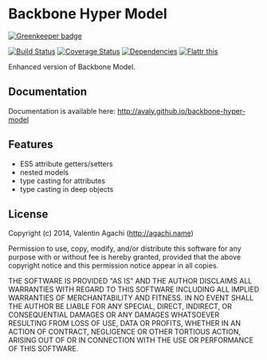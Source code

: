 # Backbone Hyper Model

[![Greenkeeper badge](https://badges.greenkeeper.io/avaly/backbone-hyper-model.svg)](https://greenkeeper.io/)

[![Build Status](https://travis-ci.org/avaly/backbone-hyper-model.svg)](https://travis-ci.org/avaly/backbone-hyper-model)
[![Coverage Status](https://coveralls.io/repos/avaly/backbone-hyper-model/badge.png)](https://coveralls.io/r/avaly/backbone-hyper-model)
[![Dependencies](https://david-dm.org/avaly/backbone-hyper-model.png)](https://david-dm.org/avaly/backbone-hyper-model)
[![Flattr this](http://api.flattr.com/button/flattr-badge-large.png)](https://flattr.com/submit/auto?user_id=avaly&url=https://github.com/avaly/backbone-hyper-model&title=backbone-hyper-model&language=&tags=github&category=software)

Enhanced version of Backbone Model.

## Documentation

Documentation is available here: http://avaly.github.io/backbone-hyper-model

## Features

- ES5 attribute getters/setters
- nested models
- type casting for attributes
- type casting in deep objects

## License

Copyright (c) 2014, Valentin Agachi (http://agachi.name)

Permission to use, copy, modify, and/or distribute this software for any purpose with or without fee is hereby granted, provided that the above copyright notice and this permission notice appear in all copies.

THE SOFTWARE IS PROVIDED "AS IS" AND THE AUTHOR DISCLAIMS ALL WARRANTIES WITH REGARD TO THIS SOFTWARE INCLUDING ALL IMPLIED WARRANTIES OF MERCHANTABILITY AND FITNESS. IN NO EVENT SHALL THE AUTHOR BE LIABLE FOR ANY SPECIAL, DIRECT, INDIRECT, OR CONSEQUENTIAL DAMAGES OR ANY DAMAGES WHATSOEVER RESULTING FROM LOSS OF USE, DATA OR PROFITS, WHETHER IN AN ACTION OF CONTRACT, NEGLIGENCE OR OTHER TORTIOUS ACTION, ARISING OUT OF OR IN CONNECTION WITH THE USE OR PERFORMANCE OF THIS SOFTWARE.
